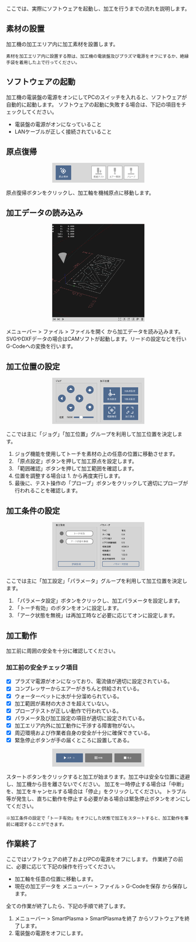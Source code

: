 ここでは、実際にソフトウェアを起動し、加工を行うまでの流れを説明します。

## 素材の設置
加工機の加工エリア内に加工素材を設置します。

```
素材を加工エリア内に設置する際は、加工機の電装盤及びプラズマ電源をオフにするか、絶縁手袋を着用した上で行ってください。
```


## ソフトウェアの起動
加工機の電装盤の電源をオンにしてPCのスイッチを入れると、ソフトウェアが自動的に起動します。
ソフトウェアの起動に失敗する場合は、下記の項目をチェックしてください。
- 電装盤の電源がオンになっていること
- LANケーブルが正しく接続されていること


## 原点復帰
<p align="center">
<img alt="SmartScreen" src="./areas/images/areas/area_control_origin.png" style="width:50%">
</p>

原点復帰ボタンをクリックし、加工軸を機械原点に移動します。

## 加工データの読み込み
<p align="center">
<img alt="SmartScreen" src="./areas/images/areas/area_graphics.png" style="width:50%">
</p>

メニューバー > ファイル > ファイルを開く から加工データを読み込みます。
SVGやDXFデータの場合はCAMソフトが起動します。リードの設定などを行いG-Codeへの変換を行います。

## 加工位置の設定
<p align="center">
<img alt="SmartScreen" src="./areas/images/areas/area_control_jogs.png" style="width:50%">
</p>

ここでは主に「ジョグ」「加工位置」グループを利用して加工位置を決定します。
1. ジョグ機能を使用してトーチを素材の上の任意の位置に移動させます。
2. 「原点設定」ボタンを押して加工原点を設定します。
3. 「範囲確認」ボタンを押して加工範囲を確認します。
4. 位置を調整する場合は 1. から再度実行します。
5. 最後に、テスト操作の「プローブ」ボタンをクリックして適切にプローブが行われることを確認します。

## 加工条件の設定
<p align="center">
<img alt="SmartScreen" src="./areas/images/areas/area_control_parameter.png" style="width:50%">
</p>

ここでは主に「加工設定」「パラメータ」グループを利用して加工位置を決定します。
1. 「パラメータ設定」ボタンをクリックし、加工パラメータを設定します。
2. 「トーチ有効」のボタンをオンに設定します。
3. 「アーク状態を無視」は再加工時など必要に応じてオンに設定します。

## 加工動作
加工前に周囲の安全を十分に確認してください。

### 加工前の安全チェック項目

- [x] プラズマ電源がオンになっており、電流値が適切に設定されている。
- [x] コンプレッサーからエアーがきちんと供給されている。
- [x] ウォーターベットに水が十分溜められている。
- [x] 加工範囲が素材の大きさを超えていない。
- [x] プローブテストが正しい動作で行われている。
- [x] パラメータ及び加工設定の項目が適切に設定されている。
- [x] 加工エリア内外に加工動作に干渉する障害物がない。
- [x] 周辺環境および作業者自身の安全が十分に確保できている。
- [x] 緊急停止ボタンが手の届くところに設置してある。

<p align="center">
<img alt="SmartScreen" src="./areas/images/areas/area_control_process.png" style="width:50%">
</p>

スタートボタンをクリックすると加工が始まります。加工中は安全な位置に退避し、加工機から目を離さないでください。
加工を一時停止する場合は「中断」を、加工をキャンセルする場合は「停止」をクリックしてください。
トラブル等が発生し、直ちに動作を停止する必要がある場合は緊急停止ボタンをオンにしてください。

```
※加工条件の設定で「トーチ有効」をオフにした状態で加工をスタートすると、加工動作を事前に確認することができます。
```

## 作業終了
ここではソフトウェアの終了およびPCの電源をオフにします。
作業終了の前に、必要に応じて下記の操作を行ってください。
- 加工軸を任意の位置に移動します。
- 現在の加工データを メニューバー > ファイル > G-Codeを保存 から保存します。

全ての作業が終了したら、下記の手順で終了します。
1. メニューバー > SmartPlasma > SmartPlasmaを終了 からソフトウェアを終了します。
2. 電装盤の電源をオフにします。
